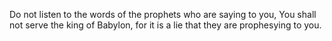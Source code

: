 Do not listen to the words of the prophets who are saying to you, You shall not serve the king of Babylon, for it is a lie that they are prophesying to you.
